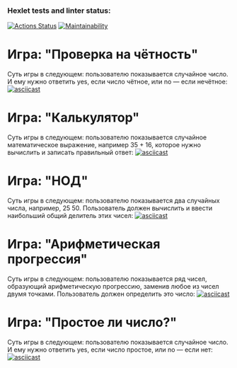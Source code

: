 ### Hexlet tests and linter status:
[![Actions Status](https://github.com/klerok/frontend-project-44/actions/workflows/hexlet-check.yml/badge.svg)](https://github.com/klerok/frontend-project-44/actions)
[![Maintainability](https://api.codeclimate.com/v1/badges/36910958775d0a3669f4/maintainability)](https://codeclimate.com/github/klerok/frontend-project-44/maintainability)

# Игра: "Проверка на чётность"
Суть игры в следующем: пользователю показывается случайное число. И ему нужно ответить yes, если число чётное, или no — если нечётное:
[![asciicast](https://asciinema.org/a/IfLEU7TSfxpQJIviGevPnDyVh.svg)](https://asciinema.org/a/IfLEU7TSfxpQJIviGevPnDyVh)

# Игра: "Калькулятор"
Суть игры в следующем: пользователю показывается случайное математическое выражение, например 35 + 16, которое нужно вычислить и записать правильный ответ:
[![asciicast](https://asciinema.org/a/dbFlh5Rc0YVjf8XQ7NefgcvLk.svg)](https://asciinema.org/a/dbFlh5Rc0YVjf8XQ7NefgcvLk)

# Игра: "НОД"
Суть игры в следующем: пользователю показывается два случайных числа, например, 25 50. Пользователь должен вычислить и ввести наибольший общий делитель этих чисел:
[![asciicast](https://asciinema.org/a/8w74Z425PpOrainKeCKLv1LRL.svg)](https://asciinema.org/a/8w74Z425PpOrainKeCKLv1LRL)

# Игра: "Арифметическая прогрессия"
Суть игры в следующем: пользователю показывается ряд чисел, образующий арифметическую прогрессию, заменив любое из чисел двумя точками. Пользователь должен определить это число:
[![asciicast](https://asciinema.org/a/ft2XZK3jTweQIMX5v33PaDb4M.svg)](https://asciinema.org/a/ft2XZK3jTweQIMX5v33PaDb4M)

# Игра: "Простое ли число?"
Суть игры в следующем: пользователю показывается случайное число. И ему нужно ответить yes, если число простое, или no — если нет:
[![asciicast](https://asciinema.org/a/qfJEk0z0IzrNEl4dqx75tCIXg.svg)](https://asciinema.org/a/qfJEk0z0IzrNEl4dqx75tCIXg)